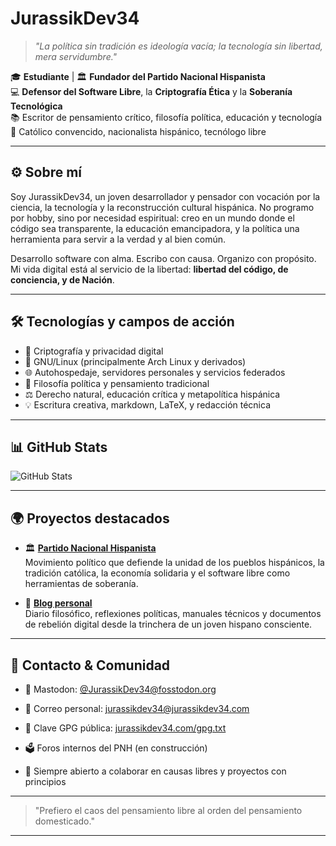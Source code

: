 # JurassikDev34

> *"La política sin tradición es ideología vacía; la tecnología sin libertad, mera servidumbre."*

🎓 **Estudiante** | 🏛️ **Fundador del Partido Nacional Hispanista**  
💻 **Defensor del Software Libre**, la **Criptografía Ética** y la **Soberanía Tecnológica**  
📚 Escritor de pensamiento crítico, filosofía política, educación y tecnología  
📖 Católico convencido, nacionalista hispánico, tecnólogo libre

---

## ⚙️ Sobre mí

Soy JurassikDev34, un joven desarrollador y pensador con vocación por la ciencia, la tecnología y la reconstrucción cultural hispánica. No programo por hobby, sino por necesidad espiritual: creo en un mundo donde el código sea transparente, la educación emancipadora, y la política una herramienta para servir a la verdad y al bien común.

Desarrollo software con alma. Escribo con causa. Organizo con propósito.  
Mi vida digital está al servicio de la libertad: **libertad del código, de conciencia, y de Nación**.

---

## 🛠️ Tecnologías y campos de acción

- 🔐 Criptografía y privacidad digital
- 🐧 GNU/Linux (principalmente Arch Linux y derivados)
- 🌐 Autohospedaje, servidores personales y servicios federados
- 🧠 Filosofía política y pensamiento tradicional
- ⚖️ Derecho natural, educación crítica y metapolítica hispánica
- 💡 Escritura creativa, markdown, LaTeX, y redacción técnica

---

## 📊 GitHub Stats

![GitHub Stats](https://github-readme-stats.vercel.app/api?username=JurassikDev34&show_icons=true&theme=radical)

---

## 🌍 Proyectos destacados

- 🏛️ [**Partido Nacional Hispanista**](https://pnh.09072007.xyz)  
  Movimiento político que defiende la unidad de los pueblos hispánicos, la tradición católica, la economía solidaria y el software libre como herramientas de soberanía.

- 📜 [**Blog personal**](https://jurassikdev34.com)  
  Diario filosófico, reflexiones políticas, manuales técnicos y documentos de rebelión digital desde la trinchera de un joven hispano consciente.

---


## 📡 Contacto & Comunidad

- 🐘 Mastodon: [@JurassikDev34@fosstodon.org](https://fosstodon.org/@JurassikDev34)
- 📧 Correo personal: [jurassikdev34@jurassikdev34.com](mailto:jurassikdev34@jurassikdev34.com)
- 🔐 Clave GPG pública: [jurassikdev34.com/gpg.txt](https://jurassikdev34.com/gpg.txt)


- 🗳️ Foros internos del PNH (en construcción)
- 📎 Siempre abierto a colaborar en causas libres y proyectos con principios

---

> "Prefiero el caos del pensamiento libre al orden del pensamiento domesticado."

---

